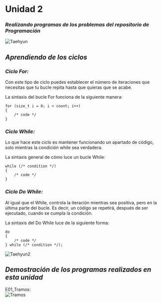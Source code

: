 # **Unidad 2**
### *Realizando programas de los problemas del repositorio de Programación*

![Taehyun](https://i.pinimg.com/564x/6e/2f/90/6e2f90b974d5b15eb7ceb58d4ab82c60.jpg)

## *Aprendiendo de los ciclos*
### *Ciclo For:*
Con este tipo de ciclo puedes establecer el número de iteraciones que necesitas que tu bucle repita hasta que quieras que se acabe.

La sintaxis del bucle For funciona de la siguiente manera:  
```
for (size_t i = 0; i < count; i++)
{
    /* code */
}
```

### *Ciclo While:*
Lo que hace este ciclo es mantener funcionando un apartado de código, solo mientras la condición while sea verdadera.

La sintaxis general de cómo luce un bucle While:
```
while (/* condition */)
{
    /* code */
}
```

### *Ciclo Do While:*
Al igual que el While, controla la iteración mientras sea positiva, pero en la última parte del bucle. Es decir, un código se repetirá, después de ser ejecutado, cuando se cumpla la condición.

La sintaxis del Do While luce de la siguiente forma:
```
do
{
    /* code */
} while (/* condition */);
```
![Taehyun2](https://i.pinimg.com/236x/f0/3f/c6/f03fc6b7e6a79c0f510ca2c0b390d3ef.jpg)  
## *Demostración de los programas realizados en esta unidad*
E01_Tramos:  
![Tramos](U2/Imagenes/Tramos.jpg "Tramos")
